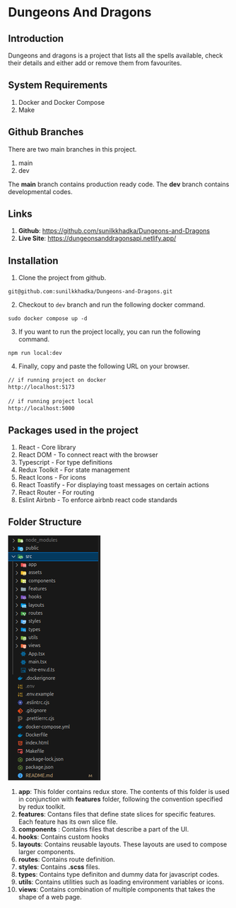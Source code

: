 # Dungeons And Dragons

## Introduction

Dungeons and dragons is a project that lists all the spells available, check their details and either add or remove them from favourites.

## System Requirements

1. Docker and Docker Compose
2. Make

## Github Branches

There are two main branches in this project.

1. main
2. dev

The **main** branch contains production ready code.
The **dev** branch contains developmental codes.

## Links

1. **Github**: https://github.com/sunilkkhadka/Dungeons-and-Dragons
2. **Live Site**: https://dungeonsanddragonsapi.netlify.app/

## Installation

1. Clone the project from github.

```
git@github.com:sunilkkhadka/Dungeons-and-Dragons.git
```

2. Checkout to `dev` branch and run the following docker command.

```
sudo docker compose up -d
```

3. If you want to run the project locally, you can run the following command.

```
npm run local:dev
```

4. Finally, copy and paste the following URL on your browser.

```
// if running project on docker
http://localhost:5173

// if running project local
http://localhost:5000
```

## Packages used in the project

1. React - Core library
2. React DOM - To connect react with the browser
3. Typescript - For type definitions
4. Redux Toolkit - For state management
5. React Icons - For icons
6. React Toastify - For displaying toast messages on certain actions
7. React Router - For routing
8. Eslint Airbnb - To enforce airbnb react code standards

## Folder Structure

![Project Folder Structure](image.png)

1. **app**: This folder contains redux store. The contents of this folder is used in conjunction with **features** folder, following the convention specified by redux toolkit.
2. **features**: Contans files that define state slices for specific features. Each feature has its own slice file.
3. **components** : Contains files that describe a part of the UI.
4. **hooks**: Contains custom hooks
5. **layouts**: Contains reusable layouts. These layouts are used to compose larger components.
6. **routes**: Contains route definition.
7. **styles**: Contains **.scss** files.
8. **types**: Contains type definiton and dummy data for javascript codes.
9. **utils**: Contains utilities such as loading environment variables or icons.
10. **views**: Contains combination of multiple components that takes the shape of a web page.
